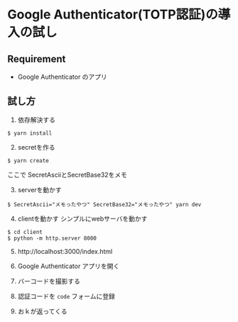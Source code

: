 # Google Authenticator(TOTP認証)の導入の試し

## Requirement
- Google Authenticator のアプリ

## 試し方

1. 依存解決する
```
$ yarn install
```

2. secretを作る
```
$ yarn create
```
ここで SecretAsciiとSecretBase32をメモ

3. serverを動かす
```
$ SecretAscii="メモったやつ" SecretBase32="メモったやつ" yarn dev
```

4. clientを動かす
シンプルにwebサーバを動かす
```
$ cd client
$ python -m http.server 8000
```

5. http://localhost:3000/index.html

6. Google Authenticator アプリを開く

7. バーコードを撮影する

8. 認証コードを `code` フォームに登録

9. おｋが返ってくる
